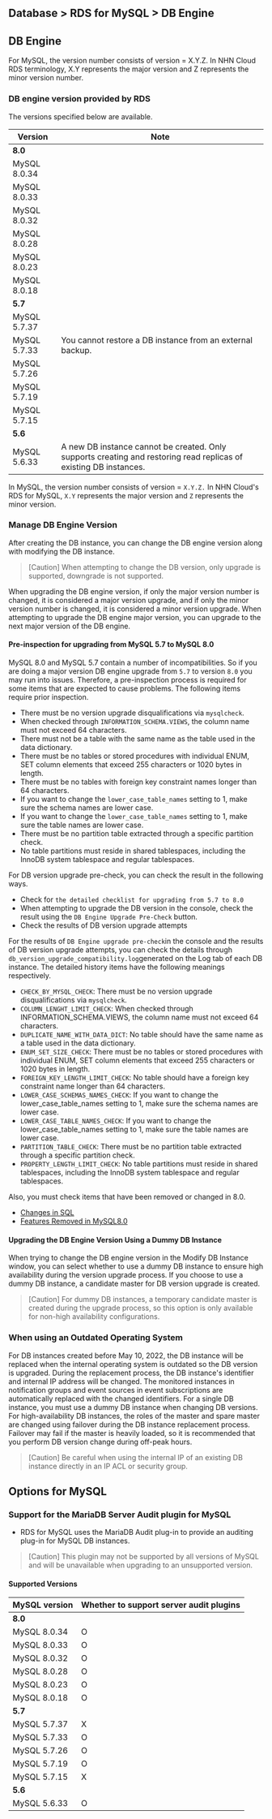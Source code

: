 ## Database > RDS for MySQL > DB Engine

## DB Engine
For MySQL, the version number consists of version = X.Y.Z. In NHN Cloud RDS terminology, X.Y represents the major version and Z represents the minor version number.


### DB engine version provided by RDS

The versions specified below are available.

| Version           | Note                                                        |
|--------------|-----------------------------------------------------------|
| <strong>8.0</strong> ||
| MySQL 8.0.34 |                                                           | 
| MySQL 8.0.33 |                                                           | 
| MySQL 8.0.32 |                                                           | 
| MySQL 8.0.28 |                                                           | 
| MySQL 8.0.23 |                                                           |
| MySQL 8.0.18 |                                                           |
| <strong>5.7</strong> ||
| MySQL 5.7.37 |                                                           |
| MySQL 5.7.33 | You cannot restore a DB instance from an external backup.                   |
| MySQL 5.7.26 |                                                           |
| MySQL 5.7.19 |                                                           |
| MySQL 5.7.15 |                                                           |
| <strong>5.6</strong> ||
| MySQL 5.6.33 | A new DB instance cannot be created. Only supports creating and restoring read replicas of existing DB instances. |

In MySQL, the version number consists of version = `X.Y.Z.` In NHN Cloud's RDS for MySQL, `X.Y` represents the major version and `Z` represents the minor version.

### Manage DB Engine Version
After creating the DB instance, you can change the DB engine version along with modifying the DB instance.

> [Caution]
When attempting to change the DB version, only upgrade is supported, downgrade is not supported.

When upgrading the DB engine version, if only the major version number is changed, it is considered a major version upgrade, and if only the minor version number is changed, it is considered a minor version upgrade.
When attempting to upgrade the DB engine major version, you can upgrade to the next major version of the DB engine.

#### Pre-inspection for upgrading from MySQL 5.7 to MySQL 8.0

MySQL 8.0 and MySQL 5.7 contain a number of incompatibilities. So if you are doing a major version DB engine upgrade from `5.7` to version `8.0` you may run into issues. Therefore, a pre-inspection process is required for some items that are expected to cause problems. The following items require prior inspection.

- There must be no version upgrade disqualifications via `mysqlcheck`.
- When checked through `INFORMATION_SCHEMA.VIEWS`, the column name must not exceed 64 characters.
- There must not be a table with the same name as the table used in the data dictionary.
- There must be no tables or stored procedures with individual ENUM, SET column elements that exceed 255 characters or 1020 bytes in length.
- There must be no tables with foreign key constraint names longer than 64 characters.
- If you want to change the `lower_case_table_names` setting to 1, make sure the schema names are lower case.
- If you want to change the `lower_case_table_names` setting to 1, make sure the table names are lower case.
- There must be no partition table extracted through a specific partition check.
- No table partitions must reside in shared tablespaces, including the InnoDB system tablespace and regular tablespaces.

For DB version upgrade pre-check, you can check the result in the following ways.
- Check for `the detailed checklist for upgrading from 5.7 to 8.0`
- When attempting to upgrade the DB version in the console, check the result using the `DB Engine Upgrade Pre-Check` button.
- Check the results of DB version upgrade attempts

For the results of `DB Engine upgrade pre-check`in the console and the results of DB version upgrade attempts, you can check the details through `db_version_upgrade_compatibility.log`generated on the Log tab of each DB instance. The detailed history items have the following meanings respectively.
- `CHECK_BY_MYSQL_CHECK`:  There must be no version upgrade disqualifications via `mysqlcheck`.
- `COLUMN_LENGHT_LIMIT_CHECK`: When checked through INFORMATION_SCHEMA.VIEWS, the column name must not exceed 64 characters.
- `DUPLICATE_NAME_WITH_DATA_DICT`: No table should have the same name as a table used in the data dictionary.
- `ENUM_SET_SIZE_CHECK`: There must be no tables or stored procedures with individual ENUM, SET column elements that exceed 255 characters or 1020 bytes in length.
- `FOREIGN_KEY_LENGTH_LIMIT_CHECK`: No table should have a foreign key constraint name longer than 64 characters.
- `LOWER_CASE_SCHEMAS_NAMES_CHECK`: If you want to change the lower_case_table_names setting to 1, make sure the schema names are lower case.
- `LOWER_CASE_TABLE_NAMES_CHECK`: If you want to change the lower_case_table_names setting to 1, make sure the table names are lower case.
- `PARTITION_TABLE_CHECK`: There must be no partition table extracted through a specific partition check.
- `PROPERTY_LENGTH_LIMIT_CHECK`: No table partitions must reside in shared tablespaces, including the InnoDB system tablespace and regular tablespaces.

Also, you must check items that have been removed or changed in 8.0.
- [Changes in SQL](https://dev.mysql.com/doc/refman/8.0/en/upgrading-from-previous-series.html#upgrade-sql-changes)
- [Features Removed in MySQL8.0](https://dev.mysql.com/doc/refman/8.0/en/mysql-nutshell.html#mysql-nutshell-removals)



#### Upgrading the DB Engine Version Using a Dummy DB Instance

When trying to change the DB engine version in the Modify DB Instance window, you can select whether to use a dummy DB instance to ensure high availability during the version upgrade process. If you choose to use a dummy DB instance, a candidate master for DB version upgrade is created.

> [Caution]
For dummy DB instances, a temporary candidate master is created during the upgrade process, so this option is only available for non-high availability configurations.

### When using an Outdated Operating System

For DB instances created before May 10, 2022, the DB instance will be replaced when the internal operating system is outdated so the DB version is upgraded. During the replacement process, the DB instance's identifier and internal IP address will be changed. The monitored instances in notification groups and event sources in event subscriptions are automatically replaced with the changed identifiers. For a single DB instance, you must use a dummy DB instance when changing DB versions. For high-availability DB instances, the roles of the master and spare master are changed using failover during the DB instance replacement process. Failover may fail if the master is heavily loaded, so it is recommended that you perform DB version change during off-peak hours.

> [Caution]
> Be careful when using the internal IP of an existing DB instance directly in an IP ACL or security group.

## Options for MySQL

### Support for the MariaDB Server Audit plugin for MySQL

- RDS for MySQL uses the MariaDB Audit plug-in to provide an auditing plug-in for MySQL DB instances.

> [Caution]
This plugin may not be supported by all versions of MySQL and will be unavailable when upgrading to an unsupported version.

#### Supported Versions
| MySQL version | Whether to support server audit plugins |
| --- | --- |
| <strong>8.0</strong> ||
| MySQL 8.0.34 |O| 
| MySQL 8.0.33 |O| 
| MySQL 8.0.32 |O| 
| MySQL 8.0.28 |O| 
| MySQL 8.0.23 |O|
| MySQL 8.0.18 |O|
| <strong>5.7</strong> ||
| MySQL 5.7.37 |X|
| MySQL 5.7.33 |O|
| MySQL 5.7.26 |O|
| MySQL 5.7.19 |O|
| MySQL 5.7.15 |X|
| <strong>5.6</strong> ||
| MySQL 5.6.33 |O|
